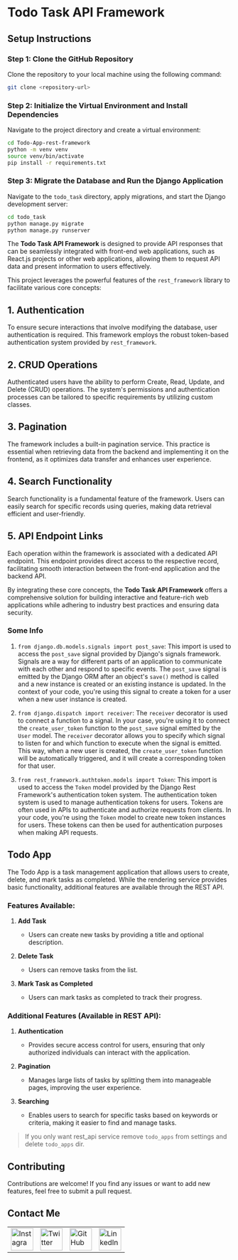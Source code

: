 # Todo Task API Framework

## Setup Instructions

### Step 1: Clone the GitHub Repository

Clone the repository to your local machine using the following command:
```bash
git clone <repository-url>
```

### Step 2: Initialize the Virtual Environment and Install Dependencies

Navigate to the project directory and create a virtual environment:
```bash
cd Todo-App-rest-framework
python -m venv venv
source venv/bin/activate
pip install -r requirements.txt
```

### Step 3: Migrate the Database and Run the Django Application

Navigate to the `todo_task` directory, apply migrations, and start the Django development server:
```bash
cd todo_task
python manage.py migrate
python manage.py runserver
```

The **Todo Task API Framework** is designed to provide API responses that can be seamlessly integrated with front-end web applications, such as React.js projects or other web applications, allowing them to request API data and present information to users effectively.

This project leverages the powerful features of the `rest_framework` library to facilitate various core concepts:

## 1. Authentication
To ensure secure interactions that involve modifying the database, user authentication is required. This framework employs the robust token-based authentication system provided by `rest_framework`.

## 2. CRUD Operations
Authenticated users have the ability to perform Create, Read, Update, and Delete (CRUD) operations. The system's permissions and authentication processes can be tailored to specific requirements by utilizing custom classes.

## 3. Pagination
The framework includes a built-in pagination service. This practice is essential when retrieving data from the backend and implementing it on the frontend, as it optimizes data transfer and enhances user experience.

## 4. Search Functionality
Search functionality is a fundamental feature of the framework. Users can easily search for specific records using queries, making data retrieval efficient and user-friendly.

## 5. API Endpoint Links
Each operation within the framework is associated with a dedicated API endpoint. This endpoint provides direct access to the respective record, facilitating smooth interaction between the front-end application and the backend API.

By integrating these core concepts, the **Todo Task API Framework** offers a comprehensive solution for building interactive and feature-rich web applications while adhering to industry best practices and ensuring data security.

### Some Info
1. `from django.db.models.signals import post_save`:
   This import is used to access the `post_save` signal provided by Django's signals framework. Signals are a way for different parts of an application to communicate with each other and respond to specific events. The `post_save` signal is emitted by the Django ORM after an object's `save()` method is called and a new instance is created or an existing instance is updated. In the context of your code, you're using this signal to create a token for a user when a new user instance is created.

2. `from django.dispatch import receiver`:
   The `receiver` decorator is used to connect a function to a signal. In your case, you're using it to connect the `create_user_token` function to the `post_save` signal emitted by the `User` model. The `receiver` decorator allows you to specify which signal to listen for and which function to execute when the signal is emitted. This way, when a new user is created, the `create_user_token` function will be automatically triggered, and it will create a corresponding token for that user.

3. `from rest_framework.authtoken.models import Token`:
   This import is used to access the `Token` model provided by the Django Rest Framework's authentication token system. The authentication token system is used to manage authentication tokens for users. Tokens are often used in APIs to authenticate and authorize requests from clients. In your code, you're using the `Token` model to create new token instances for users. These tokens can then be used for authentication purposes when making API requests.

## Todo App

The Todo App is a task management application that allows users to create, delete, and mark tasks as completed. While the rendering service provides basic functionality, additional features are available through the REST API.

### Features Available:

1. **Add Task**
   - Users can create new tasks by providing a title and optional description.

2. **Delete Task**
   - Users can remove tasks from the list.

3. **Mark Task as Completed**
   - Users can mark tasks as completed to track their progress.

### Additional Features (Available in REST API):

1. **Authentication**
   - Provides secure access control for users, ensuring that only authorized individuals can interact with the application.

2. **Pagination**
   - Manages large lists of tasks by splitting them into manageable pages, improving the user experience.

3. **Searching**
   - Enables users to search for specific tasks based on keywords or criteria, making it easier to find and manage tasks.

> If you only want rest_api service remove `todo_apps` from settings and delete `todo_apps` dir.

## Contributing

Contributions are welcome! If you find any issues or want to add new features, feel free to submit a pull request.

## Contact Me

<table>
  <tr>
    <td><img src="https://github.com/realsanjeev/protfolio/blob/main/src/assets/images/instagram.png" alt="Instagram" width="50" height="50"></td>
    <td><img src="https://github.com/realsanjeev/protfolio/blob/main/src/assets/images/twitter.png" alt="Twitter" width="50" height="50"></td>
    <td><img src="https://github.com/realsanjeev/protfolio/blob/main/src/assets/images/github.png" alt="GitHub" width="50" height="50"></td>
    <td><img src="https://github.com/realsanjeev/protfolio/blob/main/src/assets/images/linkedin-logo.png" alt="LinkedIn" width="50" height="50"></td>
  </tr>
</table>
